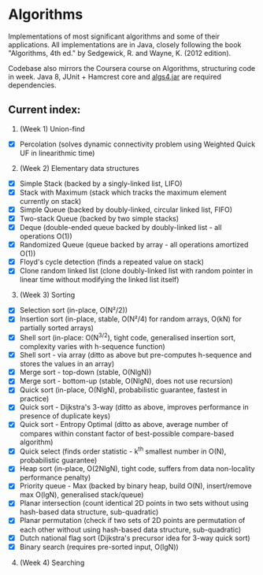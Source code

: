 # Algorithms 

Implementations of most significant algorithms and some of their applications.
All implementations are in Java, closely following the book "Algorithms, 4th ed." by Sedgewick, R. and Wayne, K. (2012 edition).

Codebase also mirrors the Coursera course on Algorithms, structuring code in week. Java 8, JUnit + Hamcrest core and [algs4.jar](http://algs4.cs.princeton.edu/code/algs4.jar) are required dependencies.

## Current index:

1. (Week 1) Union-find
  - [x] Percolation (solves dynamic connectivity problem using Weighted Quick UF in linearithmic time)
2. (Week 2) Elementary data structures
  - [x] Simple Stack (backed by a singly-linked list, LIFO)
  - [x] Stack with Maximum (stack which tracks the maximum element currently on stack)
  - [x] Simple Queue (backed by doubly-linked, circular linked list, FIFO)
  - [x] Two-stack Queue (backed by two simple stacks)
  - [x] Deque (double-ended queue backed by doubly-linked list - all operations O(1))
  - [x] Randomized Queue (queue backed by array - all operations amortized O(1))
  - [x] Floyd's cycle detection (finds a repeated value on stack)
  - [x] Clone random linked list (clone doubly-linked list with random pointer in linear time without modifying the linked list itself)
3. (Week 3) Sorting
  - [x] Selection sort (in-place, O(N²/2))
  - [x] Insertion sort (in-place, stable, O(N²/4) for random arrays, O(kN) for partially sorted arrays)
  - [x] Shell sort (in-place: O(N<sup>3/2</sup>), tight code, generalised insertion sort, complexity varies with h-sequence function)
  - [x] Shell sort - via array (ditto as above but pre-computes h-sequence and stores the values in an array)
  - [x] Merge sort - top-down (stable, O(NlgN))
  - [x] Merge sort - bottom-up (stable, O(NlgN), does not use recursion)
  - [x] Quick sort (in-place, O(NlgN), probabilistic guarantee, fastest in practice)
  - [x] Quick sort - Dijkstra's 3-way (ditto as above, improves performance in presence of duplicate keys)
  - [x] Quick sort - Entropy Optimal (ditto as above, average number of compares within constant factor of best-possible compare-based algorithm)
  - [x] Quick select (finds order statistic - k<sup>th</sup> smallest number in O(N), probabilistic guarantee)
  - [x] Heap sort (in-place, O(2NlgN), tight code, suffers from data non-locality performance penalty)
  - [x] Priority queue - Max (backed by binary heap, build O(N), insert/remove max O(lgN), generalised stack/queue)
  - [x] Planar intersection (count identical 2D points in two sets without using hash-based data structure, sub-quadratic)
  - [x] Planar permutation (check if two sets of 2D points are permutation of each other without using hash-based data structure, sub-quadratic)
  - [x] Dutch national flag sort (Dijkstra's precursor idea for 3-way quick sort)
  - [x] Binary search (requires pre-sorted input, O(lgN)) 
4. (Week 4) Searching
  